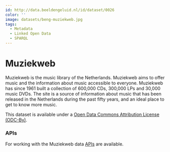 ```yaml
---
id: http://data.beeldengeluid.nl/id/dataset/0026
color: ''
image: datasets/beng-muziekweb.jpg
tags:
  - Metadata
  - Linked Open Data
  - SPARQL
---
```


# Muziekweb

Muziekweb is the music library of the Netherlands. Muziekweb aims to offer music and the information about music accessible to everyone. Muziekweb has since 1961 built a collection of 600,000 CDs, 300,000 LPs and 30,000 music DVDs. The site is a source of information about music that has been released in the Netherlands during the past fifty years, and an ideal place to get to know more music.

This dataset is available under a [Open Data Commons Attribution License (ODC-By)](https://opendatacommons.org/licenses/by/).

### APIs

For working with the Muziekweb data [APIs](/apis/muziekweb) are available.
